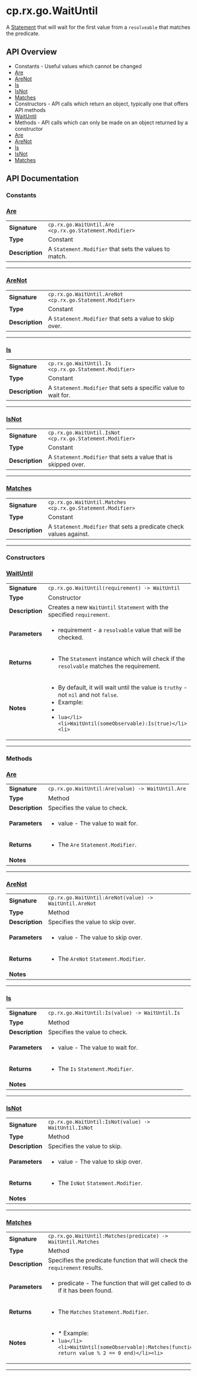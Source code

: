 # cp.rx.go.WaitUntil

A [Statement](cp.rx.go.Statement.md) that will wait for the first value from a `resolveable` that matches the predicate.

## API Overview
* Constants - Useful values which cannot be changed
 * [Are](#Are)
 * [AreNot](#AreNot)
 * [Is](#Is)
 * [IsNot](#IsNot)
 * [Matches](#Matches)
* Constructors - API calls which return an object, typically one that offers API methods
 * [WaitUntil](#WaitUntil)
* Methods - API calls which can only be made on an object returned by a constructor
 * [Are](#Are)
 * [AreNot](#AreNot)
 * [Is](#Is)
 * [IsNot](#IsNot)
 * [Matches](#Matches)

## API Documentation

### Constants


### [Are](#Are)

|                                             |                                                                                     |
| --------------------------------------------|-------------------------------------------------------------------------------------|
| **Signature**                               | `cp.rx.go.WaitUntil.Are <cp.rx.go.Statement.Modifier>`                                                                    |
| **Type**                                    | Constant                                                                     |
| **Description**                             | A `Statement.Modifier` that sets the values to match.                                                                     |

---

### [AreNot](#AreNot)

|                                             |                                                                                     |
| --------------------------------------------|-------------------------------------------------------------------------------------|
| **Signature**                               | `cp.rx.go.WaitUntil.AreNot <cp.rx.go.Statement.Modifier>`                                                                    |
| **Type**                                    | Constant                                                                     |
| **Description**                             | A `Statement.Modifier` that sets a value to skip over.                                                                     |

---

### [Is](#Is)

|                                             |                                                                                     |
| --------------------------------------------|-------------------------------------------------------------------------------------|
| **Signature**                               | `cp.rx.go.WaitUntil.Is <cp.rx.go.Statement.Modifier>`                                                                    |
| **Type**                                    | Constant                                                                     |
| **Description**                             | A `Statement.Modifier` that sets a specific value to wait for.                                                                     |

---

### [IsNot](#IsNot)

|                                             |                                                                                     |
| --------------------------------------------|-------------------------------------------------------------------------------------|
| **Signature**                               | `cp.rx.go.WaitUntil.IsNot <cp.rx.go.Statement.Modifier>`                                                                    |
| **Type**                                    | Constant                                                                     |
| **Description**                             | A `Statement.Modifier` that sets a value that is skipped over.                                                                     |

---

### [Matches](#Matches)

|                                             |                                                                                     |
| --------------------------------------------|-------------------------------------------------------------------------------------|
| **Signature**                               | `cp.rx.go.WaitUntil.Matches <cp.rx.go.Statement.Modifier>`                                                                    |
| **Type**                                    | Constant                                                                     |
| **Description**                             | A `Statement.Modifier` that sets a predicate check values against.                                                                     |

---
### Constructors


### [WaitUntil](#WaitUntil)

|                                             |                                                                                     |
| --------------------------------------------|-------------------------------------------------------------------------------------|
| **Signature**                               | `cp.rx.go.WaitUntil(requirement) -> WaitUntil`                                                                    |
| **Type**                                    | Constructor                                                                     |
| **Description**                             | Creates a new `WaitUntil` `Statement` with the specified `requirement`.                                                                     |
| **Parameters**                              | <ul><li>requirement  - a `resolvable` value that will be checked.</li></ul> |
| **Returns**                                 | <ul><li>The `Statement` instance which will check if the `resolvable` matches the requirement.</li></ul>          |
| **Notes**                                   | <ul><li>By default, it will wait until the value is `truthy` - not `nil` and not `false`.</li><li>Example:</li><li></li><li>```lua</li><li>WaitUntil(someObservable):Is(true)</li><li>```</li></ul>                |

---
### Methods


### [Are](#Are)

|                                             |                                                                                     |
| --------------------------------------------|-------------------------------------------------------------------------------------|
| **Signature**                               | `cp.rx.go.WaitUntil:Are(value) -> WaitUntil.Are`                                                                    |
| **Type**                                    | Method                                                                     |
| **Description**                             | Specifies the value to check.                                                                     |
| **Parameters**                              | <ul><li>value  - The value to wait for.</li></ul> |
| **Returns**                                 | <ul><li>The `Are` `Statement.Modifier`.</li></ul>          |
| **Notes**                                   | <ul></ul>                |

---

### [AreNot](#AreNot)

|                                             |                                                                                     |
| --------------------------------------------|-------------------------------------------------------------------------------------|
| **Signature**                               | `cp.rx.go.WaitUntil:AreNot(value) -> WaitUntil.AreNot`                                                                    |
| **Type**                                    | Method                                                                     |
| **Description**                             | Specifies the value to skip over.                                                                     |
| **Parameters**                              | <ul><li>value  - The value to skip over.</li></ul> |
| **Returns**                                 | <ul><li>The `AreNot` `Statement.Modifier`.</li></ul>          |
| **Notes**                                   | <ul></ul>                |

---

### [Is](#Is)

|                                             |                                                                                     |
| --------------------------------------------|-------------------------------------------------------------------------------------|
| **Signature**                               | `cp.rx.go.WaitUntil:Is(value) -> WaitUntil.Is`                                                                    |
| **Type**                                    | Method                                                                     |
| **Description**                             | Specifies the value to check.                                                                     |
| **Parameters**                              | <ul><li>value  - The value to wait for.</li></ul> |
| **Returns**                                 | <ul><li>The `Is` `Statement.Modifier`.</li></ul>          |
| **Notes**                                   | <ul></ul>                |

---

### [IsNot](#IsNot)

|                                             |                                                                                     |
| --------------------------------------------|-------------------------------------------------------------------------------------|
| **Signature**                               | `cp.rx.go.WaitUntil:IsNot(value) -> WaitUntil.IsNot`                                                                    |
| **Type**                                    | Method                                                                     |
| **Description**                             | Specifies the value to skip.                                                                     |
| **Parameters**                              | <ul><li>value  - The value to skip over.</li></ul> |
| **Returns**                                 | <ul><li>The `IsNot` `Statement.Modifier`.</li></ul>          |
| **Notes**                                   | <ul></ul>                |

---

### [Matches](#Matches)

|                                             |                                                                                     |
| --------------------------------------------|-------------------------------------------------------------------------------------|
| **Signature**                               | `cp.rx.go.WaitUntil:Matches(predicate) -> WaitUntil.Matches`                                                                    |
| **Type**                                    | Method                                                                     |
| **Description**                             | Specifies the predicate function that will check the `requirement` results.                                                                     |
| **Parameters**                              | <ul><li>predicate  - The function that will get called to determine if it has been found.</li></ul> |
| **Returns**                                 | <ul><li>The `Matches` `Statement.Modifier`.</li></ul>          |
| **Notes**                                   | <ul><li>* Example:</li><li>```lua</li><li>WaitUntil(someObservable):Matches(function(value) return value % 2 == 0 end)</li><li>```</li></ul>                |

---
